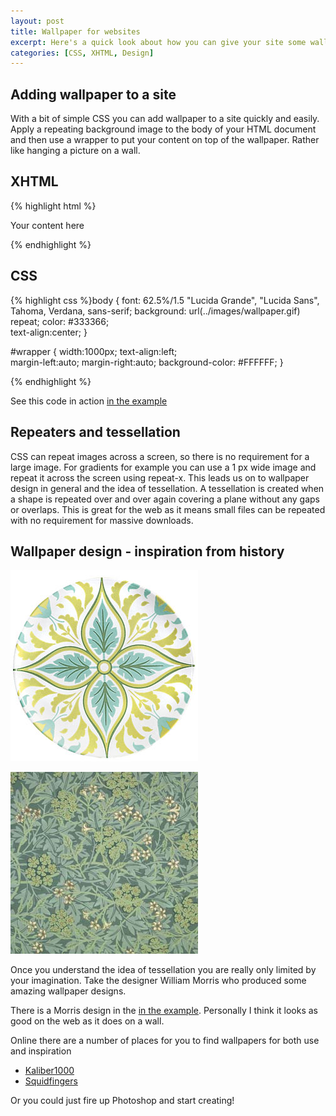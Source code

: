 ```yaml
--- 
layout: post
title: Wallpaper for websites
excerpt: Here's a quick look about how you can give your site some wallpaper. Whilst you are moving the furniture around there is also some traditional wallpaper design for inspiration.
categories: [CSS, XHTML, Design]
---
```

## Adding wallpaper to a site

With a bit of simple CSS you can add wallpaper to a site quickly and easily. Apply a repeating background image to the body of your HTML document and then use a wrapper to put your content on top of the wallpaper. Rather like hanging a picture on a wall.

## XHTML 

{% highlight html %}<html>
<head>
    <title>
         Your title here
    </title>  
    <style type="text/css" media="screen">@import "css/screen.css";</style>
</head>
<body>
    <div id="wrapper">         
            <p>Your content here
    </div>
</body>
</html>
{% endhighlight %}

## CSS

{% highlight css %}body
    {
    font: 62.5%/1.5  "Lucida Grande", "Lucida Sans", Tahoma, Verdana, sans-serif;
    background: url(../images/wallpaper.gif) repeat;
    color: #333366;    
    text-align:center;
}

#wrapper
        {
        width:1000px;
        text-align:left;  
        margin-left:auto;
        margin-right:auto;
        background-color: #FFFFFF;
}

{% endhighlight %}

See this code in action [in the example][1]

## Repeaters and tessellation

CSS can repeat images across a screen, so there is no requirement for a large image. For gradients for example you can use a 1 px wide image and repeat it across the screen using repeat-x. This leads us on to wallpaper design in general and the idea of tessellation. 
A tessellation is created when a shape is repeated over and over again covering a plane without any gaps or overlaps. This is great for the web as it means small files can be repeated with no requirement for massive downloads.

## Wallpaper design - inspiration from history

![William Morris Wallpaper][2] 

![William Morris Wallpaper][3] 

Once you understand the idea of tessellation you are really only limited by your imagination. Take the designer William Morris who produced some amazing wallpaper designs.

There is a Morris design in the [in the example][1]. Personally I think it looks as good on the web as it does on a wall.

Online there are a number of places for you to find wallpapers for both use and inspiration

*   [Kaliber1000][4]
*   [Squidfingers][5]

Or you could just fire up Photoshop and start creating!

 [1]: http://www.shapeshed.com/examples/wallpaper-for-websites/
 [2]: /images/articles/morris.jpg "William Morris Wallpaper"
 [3]: /images/articles/Jasmine.jpg
 [4]: http://k10k.net/pixelpatterns/
 [5]: http://www.squidfingers.com/patterns/
